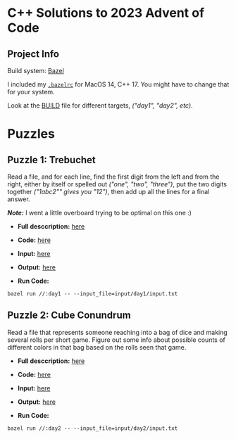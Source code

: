C++ Solutions to 2023 Advent of Code
====================================

Project Info
------------

Build system: [Bazel](https://bazel.build)

I included my [`.bazelrc`](.bazelrc) for MacOS 14, C++ 17. You might have to change that for your system.

Look at the [BUILD](BUILD) file for different targets, _("day1", "day2", etc)_.

Puzzles
=======

Puzzle 1: Trebuchet
-------------------

Read a file, and for each line, find the first digit from the left and from the right, either by itself or
spelled out _("one", "two", "three")_, put the two digits together _("1abc2"" gives you "12")_, then add
up all the lines for a final answer.

___Note:___ I went a little overboard trying to be optimal on this one :)

- **Full desccription:** [here](DAY_1.md)

- **Code:** [here](day1.cc)

- **Input:** [here](input/day1/input.txt)

- **Output:** [here](output/day1.txt)

- **Run Code:**

```
bazel run //:day1 -- --input_file=input/day1/input.txt
```

Puzzle 2: Cube Conundrum
------------------------

Read a file that represents someone reaching into a bag of dice and making several rolls per short
game. Figure out some info about possible counts of different colors in that bag based on the rolls
seen that game.

- **Full desccription:** [here](DAY_2.md)

- **Code:** [here](day2.cc)

- **Input:** [here](input/day2/input.txt)

- **Output:** [here](output/day2.txt)

- **Run Code:**

```
bazel run //:day2 -- --input_file=input/day2/input.txt
```

